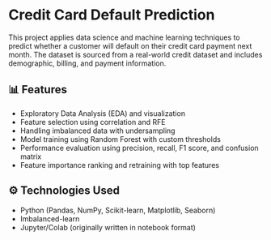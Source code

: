 # Credit Card Default Prediction

This project applies data science and machine learning techniques to predict whether a customer will default on their credit card payment next month. The dataset is sourced from a real-world credit dataset and includes demographic, billing, and payment information.

## 📊 Features
- Exploratory Data Analysis (EDA) and visualization
- Feature selection using correlation and RFE
- Handling imbalanced data with undersampling
- Model training using Random Forest with custom thresholds
- Performance evaluation using precision, recall, F1 score, and confusion matrix
- Feature importance ranking and retraining with top features

## ⚙️ Technologies Used
- Python (Pandas, NumPy, Scikit-learn, Matplotlib, Seaborn)
- Imbalanced-learn
- Jupyter/Colab (originally written in notebook format)
